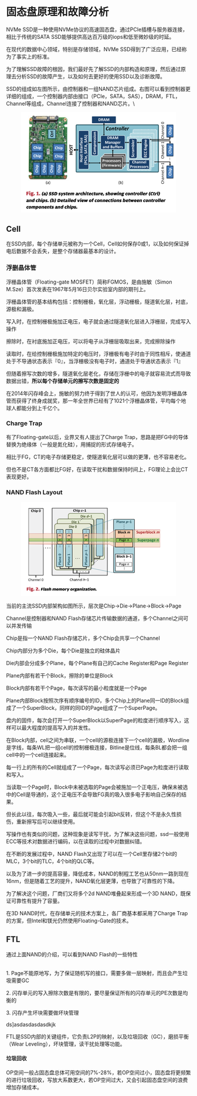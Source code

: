 # 固态盘原理和故障分析

NVMe SSD是一种使用NVMe协议的高速固态盘，通过PCIe插槽与服务器连接，相比于传统的SATA SSD能够提供高达百万级的iops和低至微妙级的时延。

在现代的数据中心领域，特别是存储领域，NVMe SSD得到了广泛应用，已经称为了事实上的标准。

为了理解SSD故障的根因，我们最好先了解SSD的内部构造和原理，然后通过原理去分析SSD的故障产生，以及如何去更好的使用SSD以及诊断故障。

SSD的组成如左图所示，由控制器和一组NAND芯片组成。右图可以看到控制器更详细的组成，一个控制器内部由接口（PCIe，SATA，SAS），DRAM，FTL，Channel等组成，Channel连接了控制器和NAND芯片。\


<figure><img src="../.gitbook/assets/image (1) (1) (1) (1) (1).png" alt=""><figcaption></figcaption></figure>

## Cell <a href="#cell" id="cell"></a>

在SSD内部，每个存储单元被称为一个Cell，Cell如何保存0或1，以及如何保证掉电后数据不会丢失，是整个存储器最基本的设计。

### 浮删晶体管 <a href="#fu-shan-jing-ti-guan" id="fu-shan-jing-ti-guan"></a>

浮栅晶体管（Floating-gate MOSFET）简称FGMOS，是由施敏（Simon M.Sze）首次发表在1967年5月16日贝尔实验室内部的期刊上。

浮栅晶体管的基本结构包括：控制栅极，氧化层，浮动栅极，隧道氧化层，衬底，源极和漏极。

写入时，在控制栅极施加正电压，电子就会通过隧道氧化层进入浮栅层，完成写入操作

擦除时，在衬底施加正电压，可以将电子从浮栅层吸取出来，完成擦除操作

读取时，在给控制栅极施加特定的电压时，浮栅极有电子时由于同性相斥，使通道处于不导通状态表示『0』，当浮栅极没有电子时，通道处于导通状态表示『1』

但随着擦写次数的增多，隧道氧化层老化，存储在浮栅中的电子就容易流式而导致数据出错，**所以每个存储单元的擦写次数是固定的**

在2014年闪存峰会上，施敏的努力终于得到了世人的认可，他因为发明浮栅晶体管而获得了终身成就奖，那一年全世界已经有了1021个浮栅晶体管，平均每个地球人都能分到上千亿个。

### **Charge Trap** <a href="#charge-trap" id="charge-trap"></a>

有了Floating-gate以后，业界又有人提出了Charge Trap，思路是把FG中的导体替换为绝缘体（一般是氮化硅），用捕捉的形式存储电子。

相比于FG，CT的电子存储更稳定，使隧道氧化层可以做的更薄，也不容易老化。

但也不是CT各方面都比FG好，在读取干扰和数据保持时间上，FG理论上会比CT表现更好。

### NAND Flash Layout <a href="#nand-flash-layout" id="nand-flash-layout"></a>

<figure><img src="../.gitbook/assets/image (1) (1) (1) (1) (1) (1).png" alt=""><figcaption></figcaption></figure>

当前的主流SSD内部架构如图所示，层次是Chip->Die->Plane->Block->Page

Channel是控制器和NAND Flash存储芯片传输数据的通道，多个Channel之间可以并发传输

Chip是指一个NAND Flash存储芯片，多个Chip会共享一个Channel

Chip内部分为多个Die，每个Die是独立的硅体晶片

Die内部会分成多个Plane，每个Plane有自己的Cache Register和Page Register

Plane内部有若干个Block，擦除的单位是Block

Block内部有若干个Page，每次读写的最小粒度就是一个Page

Plane内部Block按照次序有顺序编号的ID，多个Chip上的Plane同一ID的Block组成了一个SuperBlock，同样的同ID的Page组成了一个SuperPage。

盘内的固件，每次会打开一个SuperBlock以SuperPage的粒度进行顺序写入，这样可以最大程度的提高写入的并发性。

在Block内部，cell之间为串联，一个cell的源极连接下一个cell的漏极，Wordline是字线，每条WL把一组cell的控制栅极连接，Bitline是位线，每条BL都会把一组cell中的一个cell连接起来。

每一行上的所有的Cell就组成了一个Page，每次读写必须已Page为粒度进行读取和写入。

当读取一个Page时，Block中未被选取的Page会被施加一个正电压，确保未被选中的Cell是导通的，这个正电压不会导致FG真的吸入很多电子影响自己保存的结果。

但长此以往，每次吸入一些，最后就可能会引起bit反转，但这个不是永久性损伤，重新擦写后可以继续使用。

写操作也有类似的问题，这种现象是读写干扰，为了解决这些问题，ssd一般使用ECC等技术对数据进行编码，以在读取的过程中对数据纠错。

在不断的发展过程中，NAND Flash又出现了可以在一个Cell里存储2个bit的MLC，3个bit的TLC，4个bit的QLC等。

以及为了进一步的提高容量，降低成本，NAND的制程工艺也从50nm一路到现在16nm，但是随着工艺的提升，NAND氧化层更薄，也导致了可靠性的下降。

为了解决这个问题，厂商们又将多个2d NAND堆叠起来形成一个3D NAND，既保证可靠性有提升了容量。

在3D NAND时代，在存储单元的技术方案上，各厂商基本都采用了Charge Trap的方案，但Intel和镁光仍然使用Floating-Gate的技术。

## FTL <a href="#ftl" id="ftl"></a>

通过上面NAND的介绍，可以看到NAND Flash的一些特性

\
1\. Page不能原地写，为了保证随机写的接口，需要多做一层映射，而且会产生垃圾需要GC

2\. 闪存单元的写入擦除次数是有限的，要尽量保证所有的闪存单元的PE次数是均衡的

3\. 闪存产生坏块需要做坏块管理

ds]asdasdasdasdkjk

FTL是SSD内部的关键组件，它负责L2P的映射，以及垃圾回收（GC），磨损平衡（Wear Leveling），坏块管理，读干扰处理等功能。

#### 垃圾回收 <a href="#la-ji-hui-shou" id="la-ji-hui-shou"></a>

OP空间一般占固态盘总体可用空间的7%-28%，若OP空间过小，固态盘将更频繁的进行垃圾回收，写放大系数更大，若OP空间过大，又会引起固态盘空间的浪费增加存储成本。
